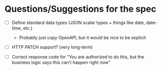# Questions/Suggestions for the spec

- [ ] Define standard data types (JSON scalar types + things like date, date-time, etc.)
    - Probably just copy OpenAPI, but it would be nice to be explicit
- [ ] HTTP PATCH support? (very long-term)
- [ ] Correct response code for "You are authorized to do this, but the business logic says this can't happen right now"


